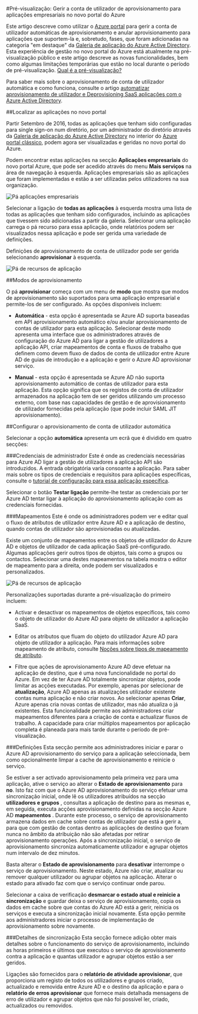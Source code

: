 <properties
    pageTitle="Aprovisionamento de gestão de aplicações empresariais na pré-visualização do Azure Active Directory do utilizador | Microsoft Azure"
    description="Saiba como gerir o aprovisionamento de conta de utilizador para aplicações empresariais com a pré-visualização do Azure Active Directory"
    services="active-directory"
    documentationCenter=""
    authors="asmalser"
    manager="femila"
    editor=""/>

<tags
    ms.service="active-directory"
    ms.devlang="na"
    ms.topic="article"
    ms.tgt_pltfrm="na"
    ms.workload="identity"
    ms.date="09/12/2016"
    ms.author="asmalser"/>

#<a name="preview-managing-user-account-provisioning-for-enterprise-apps-in-the-new-azure-portal"></a>Pré-visualização: Gerir a conta de utilizador de aprovisionamento para aplicações empresariais no novo portal do Azure

Este artigo descreve como utilizar o [Azure portal](https://portal.azure.com) para gerir a conta de utilizador automáticas de aprovisionamento e anular aprovisionamento para aplicações que suportem-la e, sobretudo, fases, que foram adicionadas na categoria "em destaque" da [Galeria de aplicação do Azure Active Directory](active-directory-appssoaccess-whatis.md#get-started-with-the-azure-ad-application-gallery). Esta experiência de gestão no novo portal do Azure está atualmente na pré-visualização público e este artigo descreve as novas funcionalidades, bem como algumas limitações temporárias que estão no local durante o período de pré-visualização. [Qual é a pré-visualização?](active-directory-preview-explainer.md)

Para saber mais sobre o aprovisionamento de conta de utilizador automática e como funciona, consulte o artigo [automatizar aprovisionamento de utilizador e Deprovisioning SaaS aplicações com o Azure Active Directory](active-directory-saas-app-provisioning.md).

##<a name="finding-your-apps-in-the-new-portal"></a>Localizar as aplicações no novo portal

Partir Setembro de 2016, todas as aplicações que tenham sido configuradas para single sign-on num diretório, por um administrador do diretório através da [Galeria de aplicação do Azure Active Directory](active-directory-appssoaccess-whatis.md#get-started-with-the-azure-ad-application-gallery) no interior do [Azure portal clássico](https://manage.windowsazure.com), podem agora ser visualizadas e geridas no novo portal do Azure.

Podem encontrar estas aplicações na secção **Aplicações empresariais** do novo portal Azure, que pode ser acedido através do menu **Mais serviços** na área de navegação à esquerda. Aplicações empresariais são as aplicações que foram implementadas e estão a ser utilizadas pelos utilizadores na sua organização.

![Pá aplicações empresariais][0]

Selecionar a ligação de **todas as aplicações** à esquerda mostra uma lista de todas as aplicações que tenham sido configurados, incluindo as aplicações que tivessem sido adicionadas a partir da galeria. Selecionar uma aplicação carrega o pá recurso para essa aplicação, onde relatórios podem ser visualizados nessa aplicação e pode ser gerida uma variedade de definições.

Definições de aprovisionamento de conta de utilizador pode ser gerida selecionando **aprovisionar** à esquerda.

![Pá de recursos de aplicação][1]


##<a name="provisioning-modes"></a>Modos de aprovisionamento

O pá **aprovisionar** começa com um menu de **modo** que mostra que modos de aprovisionamento são suportados para uma aplicação empresarial e permite-los de ser configurado. As opções disponíveis incluem:

* **Automática** - esta opção é apresentada se Azure AD suporta baseadas em API aprovisionamento automático e/ou anular aprovisionamento de contas de utilizador para esta aplicação. Selecionar deste modo apresenta uma interface que os administradores através de configuração do Azure AD para ligar a gestão de utilizadores a aplicação API, criar mapeamentos de conta e fluxos de trabalho que definem como devem fluxo de dados de conta de utilizador entre Azure AD de guias de introdução e a aplicação e gerir o Azure AD aprovisionar serviço.

* **Manual** - esta opção é apresentada se Azure AD não suporta aprovisionamento automático de contas de utilizador para esta aplicação. Esta opção significa que os registos de conta de utilizador armazenados na aplicação tem de ser geridos utilizando um processo externo, com base nas capacidades de gestão e de aprovisionamento de utilizador fornecidas pela aplicação (que pode incluir SAML JIT aprovisionamento).


##<a name="configuring-automatic-user-account-provisioning"></a>Configurar o aprovisionamento de conta de utilizador automática

Selecionar a opção **automática** apresenta um ecrã que é dividido em quatro secções:

###<a name="admin-credentials"></a>Credenciais de administrador
Este é onde as credenciais necessárias para Azure AD ligar a gestão de utilizadores a aplicação API são introduzidos. A entrada obrigatória varia consoante a aplicação. Para saber mais sobre os tipos de credenciais e requisitos para aplicações específicas, consulte o [tutorial de configuração para essa aplicação específica](active-directory-saas-app-provisioning.md#list-of-apps-that-support-automated-user-provisioning).

Selecionar o botão **Testar ligação** permite-lhe testar as credenciais por ter Azure AD tentar ligar à aplicação do aprovisionamento aplicação com as credenciais fornecidas.

###<a name="mappings"></a>Mapeamentos
Este é onde os administradores podem ver e editar qual o fluxo de atributos de utilizador entre Azure AD e a aplicação de destino, quando contas de utilizador são aprovisionadas ou atualizadas.

Existe um conjunto de mapeamentos entre os objetos de utilizador do Azure AD e objetos de utilizador de cada aplicação SaaS pré-configurado. Algumas aplicações gerir outros tipos de objetos, tais como a grupos ou contactos. Selecionar uma destes mapeamentos na tabela mostra o editor de mapeamento para a direita, onde podem ser visualizados e personalizados.

![Pá de recursos de aplicação][2]

Personalizações suportadas durante a pré-visualização do primeiro incluem:

* Activar e desactivar os mapeamentos de objetos específicos, tais como o objeto de utilizador do Azure AD para objeto de utilizador a aplicação SaaS.

* Editar os atributos que fluam do objeto do utilizador Azure AD para objeto de utilizador a aplicação. Para mais informações sobre mapeamento de atributo, consulte [Noções sobre tipos de mapeamento de atributo](active-directory-saas-customizing-attribute-mappings.md#understanding-attribute-mapping-types).

* Filtre que ações de aprovisionamento Azure AD deve efetuar na aplicação de destino, que é uma nova funcionalidade no portal do Azure. Em vez de ter Azure AD totalmente sincronizar objetos, pode limitar as acções executadas. Por exemplo, apenas por selecionar de **atualização**, Azure AD apenas as atualizações utilizador existente contas numa aplicação e não criar novos. Ao selecionar apenas **Criar**, Azure apenas cria novas contas de utilizador, mas não atualiza o já existentes. Esta funcionalidade permite aos administradores criar mapeamentos diferentes para a criação de conta e actualizar fluxos de trabalho. A capacidade para criar múltiplos mapeamentos por aplicação completa é planeada para mais tarde durante o período de pré-visualização.

###<a name="settings"></a>Definições
Esta secção permite aos administradores iniciar e parar o Azure AD aprovisionamento do serviço para a aplicação seleccionada, bem como opcionalmente limpar a cache de aprovisionamento e reinicie o serviço.

Se estiver a ser activado aprovisionamento pela primeira vez para uma aplicação, ative o serviço ao alterar o **Estado de aprovisionamento** para **no**. Isto faz com que o Azure AD aprovisionamento do serviço efetuar uma sincronização inicial, onde lê os utilizadores atribuídos na secção **utilizadores e grupos** , consultas a aplicação de destino para as mesmas e, em seguida, executa acções aprovisionamento definidas na secção Azure AD **mapeamentos** . Durante este processo, o serviço de aprovisionamento armazena dados em cache sobre contas de utilizador que está a gerir a, para que com gestão de contas dentro as aplicações de destino que foram nunca no âmbito da atribuição não são afetadas por retirar aprovisionamento operações. Após a sincronização inicial, o serviço de aprovisionamento sincroniza automaticamente utilizador e agrupar objetos num intervalo de dez minutos.

Basta alterar o **Estado de aprovisionamento** para **desativar** interrompe o serviço de aprovisionamento. Neste estado, Azure não criar, atualizar ou remover qualquer utilizador ou agrupar objetos na aplicação. Alterar o estado para ativado faz com que o serviço continuar onde parou.

Selecionar a caixa de verificação **desmarcar o estado atual e reinicie a sincronização** e guardar deixa o serviço de aprovisionamento, copia os dados em cache sobre que contas do Azure AD está a gerir, reinicia os serviços e executa a sincronização inicial novamente. Esta opção permite aos administradores iniciar o processo de implementação de aprovisionamento sobre novamente.

###<a name="synchronization-details"></a>Detalhes de sincronização
Esta secção fornece adição obter mais detalhes sobre o funcionamento do serviço de aprovisionamento, incluindo as horas primeiros e últimos que executou o serviço de aprovisionamento contra a aplicação e quantas utilizador e agrupar objetos estão a ser geridos.

Ligações são fornecidos para o **relatório de atividade aprovisionar**, que proporciona um registo de todos os utilizadores e grupos criado, actualizado e removida entre Azure AD e o destino da aplicação e para o **relatório de erros aprovisionar** que fornece mais detalhada mensagens de erro de utilizador e agrupar objetos que não foi possível ler, criado, actualizados ou removidos. 

[0]: ./media/active-directory-enterprise-apps-manage-provisioning/enterprise-apps-blade.PNG
[1]: ./media/active-directory-enterprise-apps-manage-provisioning/enterprise-apps-provisioning.PNG
[2]: ./media/active-directory-enterprise-apps-manage-provisioning/enterprise-apps-provisioning-mapping.PNG
